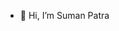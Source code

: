 - 👋 Hi, I’m Suman Patra

<!---
Suman-Patra-007/Suman-Patra-007 is a ✨ special ✨ repository because its `README.md` (this file) appears on your GitHub profile.
You can click the Preview link to take a look at your changes.
--->
